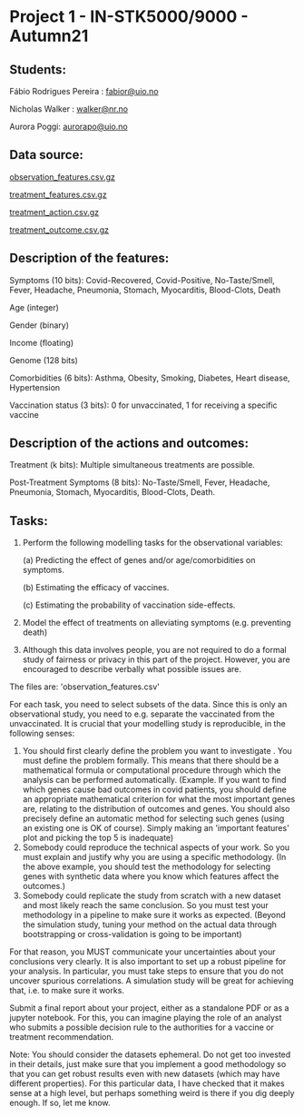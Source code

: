 # **Project 1 - IN-STK5000/9000 - Autumn21**

## **Students:**
Fábio Rodrigues Pereira : fabior@uio.no

Nicholas Walker : walker@nr.no

Aurora Poggi: aurorapo@uio.no


## **Data source:**
[observation_features.csv.gz](https://raw.githubusercontent.com/fabiorodp/IN_STK5000_Adaptive_methods_for_data_based_decision_making/main/project1/data/observation_features.csv.gz)

[treatment_features.csv.gz](https://raw.githubusercontent.com/fabiorodp/IN_STK5000_Adaptive_methods_for_data_based_decision_making/main/project1/data/treatment_features.csv.gz)

[treatment_action.csv.gz](https://raw.githubusercontent.com/fabiorodp/IN_STK5000_Adaptive_methods_for_data_based_decision_making/main/project1/data/treatment_actions.csv.gz)

[treatment_outcome.csv.gz](https://raw.githubusercontent.com/fabiorodp/IN_STK5000_Adaptive_methods_for_data_based_decision_making/main/project1/data/treatment_outcomes.csv.gz)

## **Description of the features:**
Symptoms (10 bits): Covid-Recovered, Covid-Positive, No-Taste/Smell, Fever, Headache, Pneumonia, Stomach, Myocarditis, Blood-Clots, Death

Age (integer)

Gender (binary)

Income (floating)

Genome (128 bits)

Comorbidities (6 bits): Asthma, Obesity, Smoking, Diabetes, Heart disease, Hypertension

Vaccination status (3 bits): 0 for unvaccinated, 1 for receiving a specific vaccine

## **Description of the actions and outcomes:**
Treatment (k bits): Multiple simultaneous treatments are possible.

Post-Treatment Symptoms (8 bits): No-Taste/Smell, Fever, Headache, Pneumonia, Stomach, Myocarditis, Blood-Clots, Death.


## **Tasks:**
1. Perform the following modelling tasks for the observational variables:

   (a) Predicting the effect of genes and/or age/comorbidities on symptoms.

   (b) Estimating the efficacy of vaccines.
   
   (c) Estimating the probability of vaccination side-effects.

2. Model the effect of treatments on alleviating symptoms (e.g. preventing death)

3. Although this data involves people, you are not required to do a formal study of fairness or privacy in this part of the project. However, you are encouraged to describe verbally what possible issues are.

The files are: 'observation_features.csv'

For each task, you need to select subsets of the data. Since this is only an observational study, you need to e.g. separate the vaccinated from the unvaccinated. It is crucial that your modelling study is reproducible, in the following senses:

1. You should first clearly define the problem you want to investigate . You must define the problem formally. This means that there should be a mathematical formula or computational procedure through which the analysis can be performed automatically. (Example. If you want to find which genes cause bad outcomes in covid patients, you should define an appropriate mathematical criterion for what the most important genes are, relating to the distribution of outcomes and genes. You should also precisely define an automatic method for selecting such genes (using an existing one is OK of course). Simply making an 'important features' plot and picking the top 5 is inadequate)
2. Somebody could reproduce the technical aspects of your work. So you must explain and justify why you are using a specific methodology. (In the above example, you should test the methodology for selecting genes with synthetic data where you know which features affect the outcomes.)
3. Somebody could replicate the study from scratch with a new dataset and most likely reach the same conclusion. So you must test your methodology in a pipeline to make sure it works as expected. (Beyond the simulation study, tuning your method on the actual data through bootstrapping or cross-validation is going to be important)

For that reason, you MUST communicate your uncertainties about your conclusions very clearly. It is also important to set up a robust pipeline for your analysis. In particular, you must take steps to ensure that you do not uncover spurious correlations. A simulation study will be great for achieving that, i.e. to make sure it works.

Submit a final report about your project, either as a standalone PDF or as a jupyter notebook. For this, you can imagine playing the role of an analyst who submits a possible decision rule to the authorities for a vaccine or treatment recommendation.

Note: You should consider the datasets ephemeral. Do not get too invested in their details, just make sure that you implement a good methodology so that you can get robust results even with new datasets (which may have different properties). For this particular data, I have checked that it makes sense at a high level, but perhaps something weird is there if you dig deeply enough. If so, let me know.